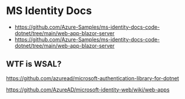 # MS Identity Docs

- https://github.com/Azure-Samples/ms-identity-docs-code-dotnet/tree/main/web-app-blazor-server
- https://github.com/Azure-Samples/ms-identity-docs-code-dotnet/tree/main/web-app-blazor-server

## WTF is WSAL?

https://github.com/azuread/microsoft-authentication-library-for-dotnet


https://github.com/AzureAD/microsoft-identity-web/wiki/web-apps